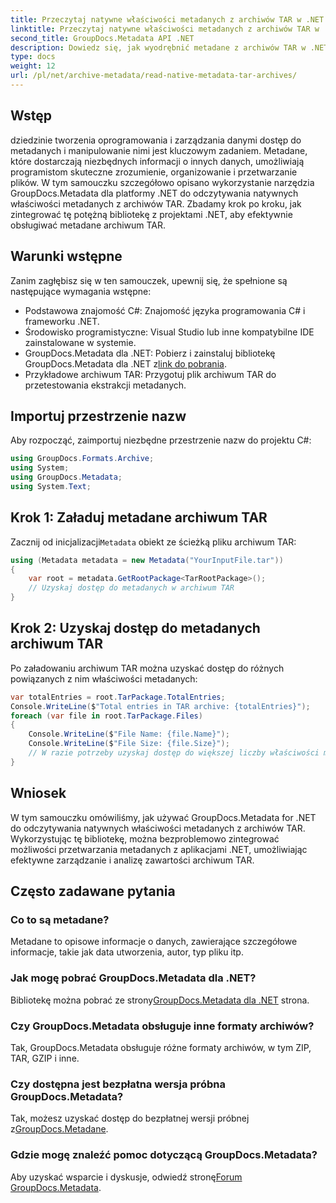 ```yaml
---
title: Przeczytaj natywne właściwości metadanych z archiwów TAR w .NET
linktitle: Przeczytaj natywne właściwości metadanych z archiwów TAR w .NET
second_title: GroupDocs.Metadata API .NET
description: Dowiedz się, jak wyodrębnić metadane z archiwów TAR w .NET przy użyciu GroupDocs.Metadata. Ten samouczek przeprowadzi Cię przez proces krok po kroku.
type: docs
weight: 12
url: /pl/net/archive-metadata/read-native-metadata-tar-archives/
---
```

## Wstęp
dziedzinie tworzenia oprogramowania i zarządzania danymi dostęp do metadanych i manipulowanie nimi jest kluczowym zadaniem. Metadane, które dostarczają niezbędnych informacji o innych danych, umożliwiają programistom skuteczne zrozumienie, organizowanie i przetwarzanie plików. W tym samouczku szczegółowo opisano wykorzystanie narzędzia GroupDocs.Metadata dla platformy .NET do odczytywania natywnych właściwości metadanych z archiwów TAR. Zbadamy krok po kroku, jak zintegrować tę potężną bibliotekę z projektami .NET, aby efektywnie obsługiwać metadane archiwum TAR.
## Warunki wstępne
Zanim zagłębisz się w ten samouczek, upewnij się, że spełnione są następujące wymagania wstępne:
- Podstawowa znajomość C#: Znajomość języka programowania C# i frameworku .NET.
- Środowisko programistyczne: Visual Studio lub inne kompatybilne IDE zainstalowane w systemie.
-  GroupDocs.Metadata dla .NET: Pobierz i zainstaluj bibliotekę GroupDocs.Metadata dla .NET z[link do pobrania](https://releases.groupdocs.com/metadata/net/).
- Przykładowe archiwum TAR: Przygotuj plik archiwum TAR do przetestowania ekstrakcji metadanych.

## Importuj przestrzenie nazw
Aby rozpocząć, zaimportuj niezbędne przestrzenie nazw do projektu C#:
```csharp
using GroupDocs.Formats.Archive;
using System;
using GroupDocs.Metadata;
using System.Text;
```
## Krok 1: Załaduj metadane archiwum TAR
 Zacznij od inicjalizacji`Metadata` obiekt ze ścieżką pliku archiwum TAR:
```csharp
using (Metadata metadata = new Metadata("YourInputFile.tar"))
{
    var root = metadata.GetRootPackage<TarRootPackage>();
    // Uzyskaj dostęp do metadanych w archiwum TAR
}
```
## Krok 2: Uzyskaj dostęp do metadanych archiwum TAR
Po załadowaniu archiwum TAR można uzyskać dostęp do różnych powiązanych z nim właściwości metadanych:
```csharp
var totalEntries = root.TarPackage.TotalEntries;
Console.WriteLine($"Total entries in TAR archive: {totalEntries}");
foreach (var file in root.TarPackage.Files)
{
    Console.WriteLine($"File Name: {file.Name}");
    Console.WriteLine($"File Size: {file.Size}");
    // W razie potrzeby uzyskaj dostęp do większej liczby właściwości metadanych
}
```

## Wniosek
W tym samouczku omówiliśmy, jak używać GroupDocs.Metadata for .NET do odczytywania natywnych właściwości metadanych z archiwów TAR. Wykorzystując tę bibliotekę, można bezproblemowo zintegrować możliwości przetwarzania metadanych z aplikacjami .NET, umożliwiając efektywne zarządzanie i analizę zawartości archiwum TAR.

## Często zadawane pytania
### Co to są metadane?
Metadane to opisowe informacje o danych, zawierające szczegółowe informacje, takie jak data utworzenia, autor, typ pliku itp.
### Jak mogę pobrać GroupDocs.Metadata dla .NET?
 Bibliotekę można pobrać ze strony[GroupDocs.Metadata dla .NET](https://releases.groupdocs.com/metadata/net/) strona.
### Czy GroupDocs.Metadata obsługuje inne formaty archiwów?
Tak, GroupDocs.Metadata obsługuje różne formaty archiwów, w tym ZIP, TAR, GZIP i inne.
### Czy dostępna jest bezpłatna wersja próbna GroupDocs.Metadata?
 Tak, możesz uzyskać dostęp do bezpłatnej wersji próbnej z[GroupDocs.Metadane](https://releases.groupdocs.com/).
### Gdzie mogę znaleźć pomoc dotyczącą GroupDocs.Metadata?
 Aby uzyskać wsparcie i dyskusje, odwiedź stronę[Forum GroupDocs.Metadata](https://forum.groupdocs.com/c/metadata/14).